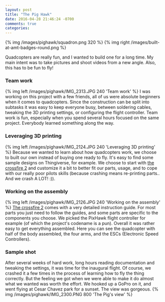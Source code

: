 ```yaml
---
layout: post
title: "The Pig Hawk"
date: 2016-04-28 21:46:24 -0700
comments: true
categories: 
---
```

{% img /images/pighawk/squadron.png 320 %}
{% img right /images/built-at-amt-badges-round.png %}    

Quadcopters are really fun, and I wanted to build one for a long time. My main intent was to take pictures and shoot videos from a new angle. Also, this has to be fun to fly!

### Team work
{% img left /images/pighawk/IMG_2313.JPG 240 'Team work' %} I was working on this project with a few friends, all of us were absolute beginners when it comes to quadcopters. Since the construction can be split into subtasks it was easy to keep everyone busy, between soldering cables, tweaking the 3D printing settings, or configuring the flight controller. Team work is fun, especially when you spend several hours focused on the same project. Everybody learned something along the way.

### Leveraging 3D printing
{% img left /images/pighawk/IMG_2124.JPG 240 'Leveraging 3D printing' %} Because we wanted to learn about how quadcopters work, we choose to built our own instead of buying one ready to fly. It's easy to find some sample designs on Thingiverse, for example. We choose to start with [the crossfire 2](http://www.thingiverse.com/thing:234867) and customize it a bit to better fit our parts, usage, and to cope with our really poor pilots skills (because crashing means re-printing parts.. And we crash A LOT! :)).

### Working on the assembly
{% img left /images/pighawk/IMG_2126.JPG 240 'Working on the assembly' %} [The crossfire 2](http://www.thingiverse.com/thing:234867) comes with a very detailed instruction guide. For most parts you just need to follow the guides, and some parts are specific to the components you choose. We picked the PixHawk flight controller for example (of which the project's codename is a pun). Overall it was rather easy to get everything assembled. Here you can see the quadcopter with half of the body assembled, the four arms, and the ESCs (Electronic Speed Controllers).

### Sample shot
After several weeks of hard work, long hours reading documentation and tweaking the settings, it was time for the inaugural flight. Of course, we crashed it a few times in the process of learning how to fly the thing correctly. But the feeling we got when we were able to make it do almost what we wanted was worth the effort. We hooked up a GoPro on it, and went flying at Cesar Chavez park for a sunset. The view was gorgeous.
{% img /images/pighawk/IMG_2300.PNG 800 'The Pig's view' %}
